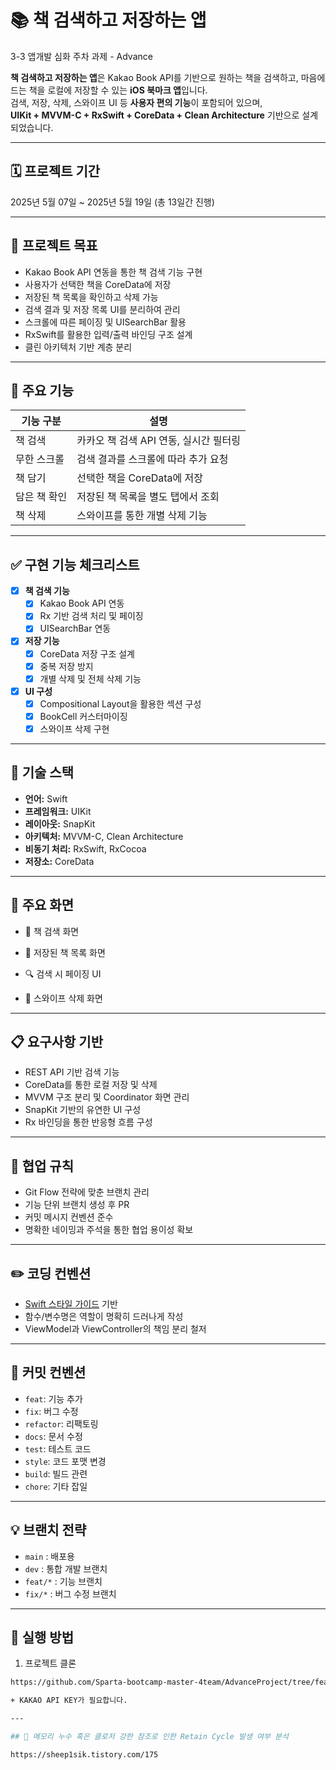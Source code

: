 # 📚 책 검색하고 저장하는 앱  
3-3 앱개발 심화 주차 과제 - Advance

**책 검색하고 저장하는 앱**은 Kakao Book API를 기반으로 원하는 책을 검색하고, 마음에 드는 책을 로컬에 저장할 수 있는 **iOS 북마크 앱**입니다.  
검색, 저장, 삭제, 스와이프 UI 등 **사용자 편의 기능**이 포함되어 있으며,  
**UIKit + MVVM-C + RxSwift + CoreData + Clean Architecture** 기반으로 설계되었습니다.

---

## 🗓 프로젝트 기간  
2025년 5월 07일 ~ 2025년 5월 19일 (총 13일간 진행)

---

## 🎯 프로젝트 목표

- Kakao Book API 연동을 통한 책 검색 기능 구현
- 사용자가 선택한 책을 CoreData에 저장
- 저장된 책 목록을 확인하고 삭제 가능
- 검색 결과 및 저장 목록 UI를 분리하여 관리
- 스크롤에 따른 페이징 및 UISearchBar 활용
- RxSwift를 활용한 입력/출력 바인딩 구조 설계
- 클린 아키텍처 기반 계층 분리

---

## 📱 주요 기능

| 기능 구분 | 설명 |
|----------|------|
| 책 검색 | 카카오 책 검색 API 연동, 실시간 필터링 |
| 무한 스크롤 | 검색 결과를 스크롤에 따라 추가 요청 |
| 책 담기 | 선택한 책을 CoreData에 저장 |
| 담은 책 확인 | 저장된 책 목록을 별도 탭에서 조회 |
| 책 삭제 | 스와이프를 통한 개별 삭제 기능 |

---

## ✅ 구현 기능 체크리스트

- [x] **책 검색 기능**
  - [x] Kakao Book API 연동
  - [x] Rx 기반 검색 처리 및 페이징
  - [x] UISearchBar 연동

- [x] **저장 기능**
  - [x] CoreData 저장 구조 설계
  - [x] 중복 저장 방지
  - [x] 개별 삭제 및 전체 삭제 기능

- [x] **UI 구성**
  - [x] Compositional Layout을 활용한 섹션 구성
  - [x] BookCell 커스터마이징
  - [x] 스와이프 삭제 구현

---

## 🧩 기술 스택

- **언어:** Swift  
- **프레임워크:** UIKit  
- **레이아웃:** SnapKit  
- **아키텍처:** MVVM-C, Clean Architecture  
- **비동기 처리:** RxSwift, RxCocoa  
- **저장소:** CoreData  

---

## 📸 주요 화면
- 📖 책 검색 화면
  
- 📌 저장된 책 목록 화면

- 🔍 검색 시 페이징 UI

- 🧹 스와이프 삭제 화면

---

## 📋 요구사항 기반

- REST API 기반 검색 기능
- CoreData를 통한 로컬 저장 및 삭제
- MVVM 구조 분리 및 Coordinator 화면 관리
- SnapKit 기반의 유연한 UI 구성
- Rx 바인딩을 통한 반응형 흐름 구성

---

## 🔎 협업 규칙

- Git Flow 전략에 맞춘 브랜치 관리
- 기능 단위 브랜치 생성 후 PR
- 커밋 메시지 컨벤션 준수
- 명확한 네이밍과 주석을 통한 협업 용이성 확보

---

## ✏️ 코딩 컨벤션

- [Swift 스타일 가이드](https://github.com/StyleShare/swift-style-guide) 기반
- 함수/변수명은 역할이 명확히 드러나게 작성
- ViewModel과 ViewController의 책임 분리 철저

---

## 📍 커밋 컨벤션

- `feat`: 기능 추가  
- `fix`: 버그 수정  
- `refactor`: 리팩토링  
- `docs`: 문서 수정  
- `test`: 테스트 코드  
- `style`: 코드 포맷 변경  
- `build`: 빌드 관련  
- `chore`: 기타 잡일

---

## 💡 브랜치 전략

- `main` : 배포용  
- `dev` : 통합 개발 브랜치  
- `feat/*` : 기능 브랜치  
- `fix/*` : 버그 수정 브랜치  

---

## 🚀 실행 방법

1. 프로젝트 클론
```bash
https://github.com/Sparta-bootcamp-master-4team/AdvanceProject/tree/feat/sheep1sik

+ KAKAO API KEY가 필요합니다.

---

## 📝 메모리 누수 혹은 클로저 강한 참조로 인한 Retain Cycle 발생 여부 분석

https://sheep1sik.tistory.com/175
